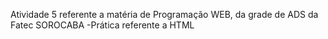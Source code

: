 Atividade 5 referente a matéria de Programação WEB, da grade de ADS da Fatec SOROCABA
-Prática referente a HTML

